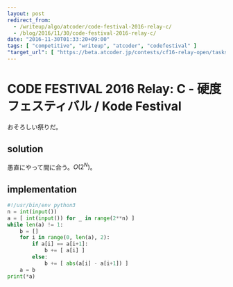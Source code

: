 ```yaml
---
layout: post
redirect_from:
  - /writeup/algo/atcoder/code-festival-2016-relay-c/
  - /blog/2016/11/30/code-festival-2016-relay-c/
date: "2016-11-30T01:33:20+09:00"
tags: [ "competitive", "writeup", "atcoder", "codefestival" ]
"target_url": [ "https://beta.atcoder.jp/contests/cf16-relay-open/tasks/relay_c" ]
---
```


# CODE FESTIVAL 2016 Relay: C - 硬度フェスティバル / Kode Festival

おそろしい祭りだ。

## solution

愚直にやって間に合う。$O(2^N)$。

## implementation

``` python
#!/usr/bin/env python3
n = int(input())
a = [ int(input()) for _ in range(2**n) ]
while len(a) != 1:
    b = []
    for i in range(0, len(a), 2):
        if a[i] == a[i+1]:
            b += [ a[i] ]
        else:
            b += [ abs(a[i] - a[i+1]) ]
    a = b
print(*a)
```
